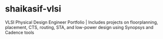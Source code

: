 # shaikasif-vlsi
VLSI Physical Design Engineer Portfolio | Includes projects on floorplanning, placement, CTS, routing, STA, and low-power design using Synopsys and Cadence tools
